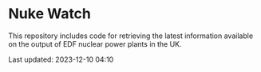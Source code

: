 # Nuke Watch

This repository includes code for retrieving the latest information available on the output of EDF nuclear power plants in the UK.

Last updated: 2023-12-10 04:10
